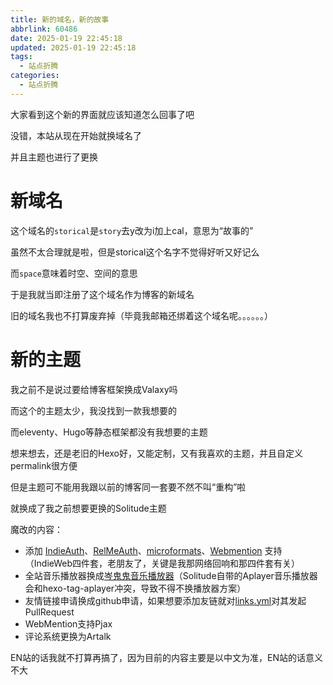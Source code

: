 ```yaml
---
title: 新的域名，新的故事
abbrlink: 60486
date: 2025-01-19 22:45:18
updated: 2025-01-19 22:45:18
tags:
  - 站点折腾
categories:
  - 站点折腾
---
```

大家看到这个新的界面就应该知道怎么回事了吧

没错，本站从现在开始就换域名了

并且主题也进行了更换

<!-- more -->

# 新域名
这个域名的`storical`是`story`去y改为i加上cal，意思为“故事的”

<psw>虽然不太合理就是啦，但是storical这个名字不觉得好听又好记么</psw>

而`space`意味着时空、空间的意思

于是我就当即注册了这个域名作为博客的新域名

旧的域名我也不打算废弃掉（毕竟我邮箱还绑着这个域名呢。。。。。。）

# 新的主题
我之前不是说过要给博客框架换成Valaxy吗

而这个的主题太少，我没找到一款我想要的

而eleventy、Hugo等静态框架都没有我想要的主题

想来想去，还是老旧的Hexo好，又能定制，又有我喜欢的主题，并且自定义permalink很方便

但是主题可不能用我跟以前的博客同一套<psw>要不然不叫“重构”啦</psw>

就换成了我之前想要更换的Solitude主题

魔改的内容：

- 添加 [IndieAuth](https://indieauth.net/)、[RelMeAuth](https://microformats.org/wiki/RelMeAuth)、[microformats](https://microformats.org/)、[Webmention](https://www.w3.org/TR/webmention/) 支持 <psw>（IndieWeb四件套，老朋友了，关键是我那网络回响和那四件套有关）</psw>
- 全站音乐播放器换成[岑鬼鬼音乐播放器](https://y.cenguigui.cn/)<psw>（Solitude自带的Aplayer音乐播放器会和hexo-tag-aplayer冲突，导致不得不换播放器方案）</psw>
- 友情链接申请换成github申请，如果想要添加友链就对[links.yml](https://github.com/SinzMise/blog/blob/master/source/_data/links.yml)对其发起PullRequest
- WebMention支持Pjax
- 评论系统更换为Artalk

EN站的话我就不打算再搞了，因为目前的内容主要是以中文为准，EN站的话意义不大
